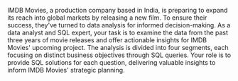 IMDB Movies, a production company based in India, is preparing to expand its reach into global markets by releasing a new film. To ensure their success, they've turned to data analysis for informed decision-making. As a data analyst and SQL expert, your task is to examine the data from the past three years of movie releases and offer actionable insights for IMDB Movies' upcoming project. The analysis is divided into four segments, each focusing on distinct business objectives through SQL queries. Your role is to provide SQL solutions for each question, delivering valuable insights to inform IMDB Movies' strategic planning.

